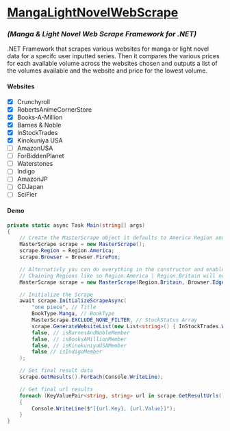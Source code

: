 # [MangaLightNovelWebScrape](https://www.nuget.org/packages/MangaAndLightNovelWebScrape/1.0.1#readme-body-tab)
### *(Manga & Light Novel Web Scrape Framework for .NET)*

.NET Framework that scrapes various websites for manga or light novel data for a specifc user inputted series. Then it compares the various prices for each available volume across the websites chosen and outputs a list of the volumes available and the website and price for the lowest volume.

#### Websites
- [x] Crunchyroll
- [x] RobertsAnimeCornerStore
- [x] Books-A-Million
- [x] Barnes & Noble
- [x] InStockTrades
- [x] Kinokuniya USA
- [ ] AmazonUSA
- [ ] ForBiddenPlanet
- [ ] Waterstones
- [ ] Indigo
- [ ] AmazonJP
- [ ] CDJapan
- [ ] SciFier

#### Demo
```cs
private static async Task Main(string[] args)
{
    // Create the MasterScrape object it defaults to America Region and Chrome Browser but can still change them outside of the constructor & debug mode disabled by default
    MasterScrape scrape = new MasterScrape();
    scrape.Region = Region.America;
    scrape.Browser = Browser.FireFox;

    // Alternativly you can do everything in the constructor and enable debug mode which will print to log and txt files
    // Chaining Regions like so Region.America | Region.Britain will not work
    MasterScrape scrape = new MasterScrape(Region.Britain, Browser.Edge).EnableDebugMode();

    // Initialize the Scrape
    await scrape.InitializeScrapeAsync(
        "one piece", // Title
        BookType.Manga, // BookType
        MasterScrape.EXCLUDE_NONE_FILTER, // StockStatus Array
        scrape.GenerateWebsiteList(new List<string>() { InStockTrades.WEBSITE_TITLE }), // Website List
        false, // isBarnesAndNobleMember
        false, // isBooksAMillionMember
        false, // isKinokuniyaUSAMember
        false // isIndigoMember
    );

    // Get final result data
    scrape.GetResults().ForEach(Console.WriteLine);

    // Get final url results
    foreach (KeyValuePair<string, string> url in scrape.GetResultUrls())
    {
        Console.WriteLine($"[{url.Key}, {url.Value}]");
    }
}
```